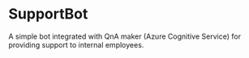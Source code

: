 # SupportBot
A simple bot integrated with QnA maker (Azure Cognitive Service) for providing support to internal employees.
